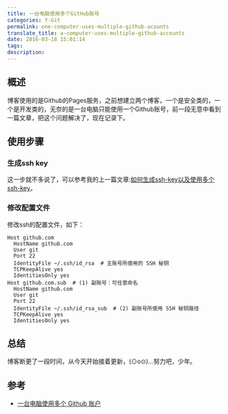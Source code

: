 ```yaml
---
title: 一台电脑使用多个GitHub账号
categories: Y-Git
permalink: one-computer-uses-multiple-github-acounts
translate_title: a-computer-uses-multiple-github-accounts
date: 2016-03-18 15:01:14
tags:
description:
---
```

## 概述
博客使用的是Github的Pages服务，之前想建立两个博客，一个是安全类的，一个是开发类的，无奈的是一台电脑只能使用一个Github账号，前一段无意中看到一篇文章，把这个问题解决了，现在记录下。


## 使用步骤

### 生成ssh key
这一步就不多说了，可以参考我的上一篇文章:[如何生成ssh-key以及使用多个ssh-key](http://www.php101.cn/2014/10/12/%E5%A6%82%E4%BD%95%E7%94%9F%E6%88%90ssh-key%E4%BB%A5%E5%8F%8A%E4%BD%BF%E7%94%A8%E5%A4%9A%E4%B8%AAssh-key/)。

### 修改配置文件
修改ssh的配置文件，如下：
```
Host github.com
  HostName github.com
  User git
  Port 22
  IdentityFile ~/.ssh/id_rsa  # 主账号所使用的 SSH 秘钥
  TCPKeepAlive yes
  IdentitiesOnly yes
Host github.com.sub  # (1) 副账号：可任意命名
  HostName github.com
  User git
  Port 22
  IdentityFile ~/.ssh/id_rsa_sub  # (2) 副账号所使用 SSH 秘钥路径
  TCPKeepAlive yes
  IdentitiesOnly yes
```


## 总结
博客断更了一段时间，从今天开始接着更新，(⊙o⊙)…努力吧，少年。


## 参考
* [一台电脑使用多个 Github 账户](http://achillessatan.github.io/2016/01/29/2016012902/)